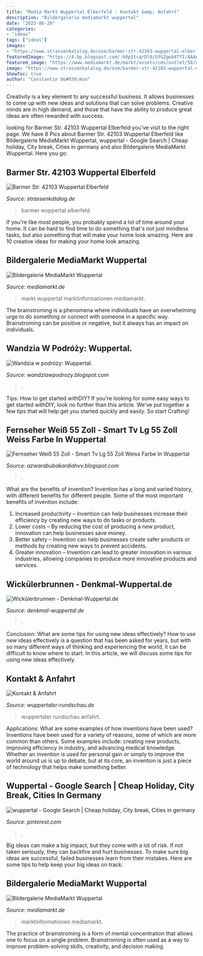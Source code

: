 ```yaml
---
title: "Media Markt Wuppertal Elberfeld : Kontakt &amp; Anfahrt"
description: "Bildergalerie mediamarkt wuppertal"
date: "2023-06-20"
categories:
- "ideas"
tags: ["ideas"]
images:
- "https://www.strassenkatalog.de/osm/barmer-str-42103-wuppertal-elberfeld.png"
featuredImage: "https://4.bp.blogspot.com/-b0p5tcqrDl0/UfGZgeb4TfI/AAAAAAAAZYo/z8HNFGhFQVE/s1600/IMG_7856-horz.jpg"
featured_image: "https://www.mediamarkt.de/markt/assets/cms/outlet/58/outlet_images/detail_492_large.jpg"
image: "https://www.strassenkatalog.de/osm/barmer-str-42103-wuppertal-elberfeld.png"
ShowToc: true
author: "Constantin O&#039;Kon"
---
```



Creativity is a key element to any successful business. It allows businesses to come up with new ideas and solutions that can solve problems. Creative minds are in high demand, and those that have the ability to produce great ideas are often rewarded with success.

	

		
looking for Barmer Str. 42103 Wuppertal Elberfeld you've visit to the right page. We have 8 Pics about Barmer Str. 42103 Wuppertal Elberfeld like Bildergalerie MediaMarkt Wuppertal, wuppertal - Google Search | Cheap holiday, City break, Cities in germany and also Bildergalerie MediaMarkt Wuppertal. Here you go:
		
    
## Barmer Str. 42103 Wuppertal Elberfeld

<img loading=lazy src="https://www.strassenkatalog.de/osm/barmer-str-42103-wuppertal-elberfeld.png" onerror="this.onerror=null;this.src='https://tse3.mm.bing.net/th?id=OIP.4gwvJ6cfZyCvwSH5gug-_wAAAA&amp;pid=15.1';" alt="Barmer Str. 42103 Wuppertal Elberfeld">

_Source: strassenkatalog.de_

>barmer wuppertal elberfeld. 

	

If you're like most people, you probably spend a lot of time around your home. It can be hard to find time to do something that's not just mindless tasks, but also something that will make your home look amazing. Here are 10 creative ideas for making your home look amazing.

    
## Bildergalerie MediaMarkt Wuppertal

<img loading=lazy src="https://www.mediamarkt.de/markt/assets/cms/outlet/58/outlet_images/detail_488_large.jpg" onerror="this.onerror=null;this.src='https://tse2.mm.bing.net/th?id=OIP.7R1WGydPaSF21XYEQTVWCQHaDZ&amp;pid=15.1';" alt="Bildergalerie MediaMarkt Wuppertal">

_Source: mediamarkt.de_

>markt wuppertal marktinformationen mediamarkt. 

	

The brainstroming is a phenomena where individuals have an overwhelming urge to do something or connect with someone in a specific way. Brainstroming can be positive or negative, but it always has an impact on individuals.

    
## Wandzia W Podróży: Wuppertal.

<img loading=lazy src="https://4.bp.blogspot.com/-b0p5tcqrDl0/UfGZgeb4TfI/AAAAAAAAZYo/z8HNFGhFQVE/s1600/IMG_7856-horz.jpg" onerror="this.onerror=null;this.src='https://tse2.mm.bing.net/th?id=OIP.e5VH5jJdHfg-GpohOEg0HwHaFh&amp;pid=15.1';" alt="Wandzia w podróży: Wuppertal.">

_Source: wandziawpodrozy.blogspot.com_

>. 

	

Tips: How to get started withDIY?
If you're looking for some easy ways to get started withDIY, look no further than this article. We've put together a few tips that will help get you started quickly and easily. So start Crafting!

    
## Fernseher Weiß 55 Zoll - Smart Tv Lg 55 Zoll Weiss Farbe In Wuppertal

<img loading=lazy src="https://www.alternate.de/p/600x600/9/1/Telefunken_XF22G501V_W__LED_Fernseher@@1685319.jpg" onerror="this.onerror=null;this.src='https://tse2.mm.bing.net/th?id=OIP.cmM5Rp7WhXTqpAj8SwfTfAHaHa&amp;pid=15.1';" alt="Fernseher Weiß 55 Zoll - Smart Tv Lg 55 Zoll Weiss Farbe In Wuppertal">

_Source: azwarabubakardiahvv.blogspot.com_

>. 

	

What are the benefits of invention?
Invention has a long and varied history, with different benefits for different people. Some of the most important benefits of invention include: 
1) Increased productivity – Invention can help businesses increase their efficiency by creating new ways to do tasks or products. 
2) Lower costs – By reducing the cost of producing a new product, innovation can help businesses save money. 
3) Better safety – Invention can help businesses create safer products or methods by creating new ways to prevent accidents.
4) Greater innovation – Invention can lead to greater innovation in various industries, allowing companies to produce more innovative products and services.

    
## Wickülerbrunnen - Denkmal-Wuppertal.de

<img loading=lazy src="https://www.denkmal-wuppertal.de/wp-content/uploads/2014/01/P1560642-1.jpg" onerror="this.onerror=null;this.src='https://tse1.mm.bing.net/th?id=OIP.sulPM8hUZSVDPamCOXbgDwHaFc&amp;pid=15.1';" alt="Wickülerbrunnen - Denkmal-Wuppertal.de">

_Source: denkmal-wuppertal.de_

>. 

	

Conclusion: What are some tips for using new ideas effectively?
How to use new ideas effectively is a question that has been asked for years, but with so many different ways of thinking and experiencing the world, it can be difficult to know where to start. In this article, we will discuss some tips for using new ideas effectively.

    
## Kontakt &amp; Anfahrt

<img loading=lazy src="https://www.wuppertaler-rundschau.de/imgs/90/4/7/0/9/3/8/4/3/tok_11c1053017d6181d07840cef991277e3/w900_h646_x500_y323_770b38bfe1c6057a.JPG" onerror="this.onerror=null;this.src='https://tse1.mm.bing.net/th?id=OIP.VwxTDgwQy_lKh0Mab_SCoQHaFU&amp;pid=15.1';" alt="Kontakt &amp; Anfahrt">

_Source: wuppertaler-rundschau.de_

>wuppertaler rundschau anfahrt. 

	

Applications: What are some examples of how inventions have been used?
Inventions have been used for a variety of reasons, some of which are more common than others. Some examples include: creating new products, improving efficiency in industry, and advancing medical knowledge. Whether an invention is used for personal gain or simply to improve the world around us is up to debate, but at its core, an invention is just a piece of technology that helps make something better.

    
## Wuppertal - Google Search | Cheap Holiday, City Break, Cities In Germany

<img loading=lazy src="https://i.pinimg.com/originals/6a/bf/63/6abf634d55d51c23ea077cbac2814afb.jpg" onerror="this.onerror=null;this.src='https://tse1.mm.bing.net/th?id=OIP.iQgB81hU3vwYaCedH3kP9AHaE7&amp;pid=15.1';" alt="wuppertal - Google Search | Cheap holiday, City break, Cities in germany">

_Source: pinterest.com_

>. 

	

Big ideas can make a big impact, but they come with a lot of risk. If not taken seriously, they can backfire and hurt businesses. To make sure big ideas are successful, failed businesses learn from their mistakes. Here are some tips to help keep your big ideas on track:

    
## Bildergalerie MediaMarkt Wuppertal

<img loading=lazy src="https://www.mediamarkt.de/markt/assets/cms/outlet/58/outlet_images/detail_492_large.jpg" onerror="this.onerror=null;this.src='https://tse3.mm.bing.net/th?id=OIP.nGAZNSNqOdQq4snAXnkA6QHaDZ&amp;pid=15.1';" alt="Bildergalerie MediaMarkt Wuppertal">

_Source: mediamarkt.de_

>marktinformationen mediamarkt. 

	

The practice of brainstroming is a form of mental concentration that allows one to focus on a single problem. Brainstroming is often used as a way to improve problem-solving skills, creativity, and decision making.

